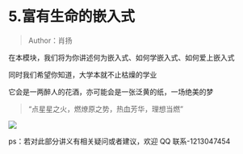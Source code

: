 # 5.富有生命的嵌入式

> Author：肖扬


在本模块，我们将为你讲述何为嵌入式、如何学嵌入式、如何爱上嵌入式

同时我们希望你知道，大学本就不止枯燥的学业

它会是一两醉人的花酒，亦可能会是一张泛黄的纸，一场绝美的梦

> “点星星之火，燃燎原之势，热血芳华，理想当燃”

![](https://hdu-cs-wiki.oss-cn-hangzhou.aliyuncs.com/boxcn3t2GyLQqe4RpGdRtakcwBc.png)

ps：若对此部分讲义有相关疑问或者建议，欢迎 QQ 联系-1213047454
